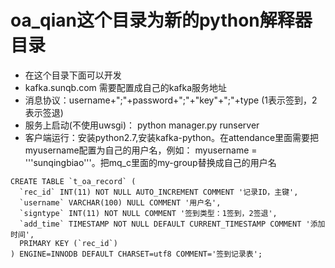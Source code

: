 # oa_qian这个目录为新的python解释器目录
- 在这个目录下面可以开发
- kafka.sunqb.com 需要配置成自己的kafka服务地址
- 消息协议：username+";"+password+";"+"key"+";"+type (1表示签到，2表示签退)
- 服务上启动(不使用uwsgi)： python manager.py runserver
- 客户端运行：安装python2.7,安装kafka-python。在attendance里面需要把myusername配置为自己的用户名，例如： myusername = '''sunqingbiao'''。把mq_c里面的my-group替换成自己的用户名
```
CREATE TABLE `t_oa_record` (
  `rec_id` INT(11) NOT NULL AUTO_INCREMENT COMMENT '记录ID，主键',
  `username` VARCHAR(100) NULL COMMENT '用户名',
  `signtype` INT(11) NOT NULL COMMENT '签到类型：1签到，2签退',
  `add_time` TIMESTAMP NOT NULL DEFAULT CURRENT_TIMESTAMP COMMENT '添加时间',
  PRIMARY KEY (`rec_id`)
) ENGINE=INNODB DEFAULT CHARSET=utf8 COMMENT='签到记录表';
```
